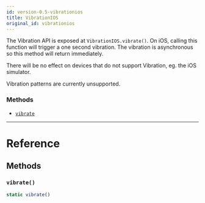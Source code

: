 ```yaml
---
id: version-0.5-vibrationios
title: VibrationIOS
original_id: vibrationios
---
```


The Vibration API is exposed at `VibrationIOS.vibrate()`. On iOS, calling this function will trigger a one second vibration. The vibration is asynchronous so this method will return immediately.

There will be no effect on devices that do not support Vibration, eg. the iOS simulator.

Vibration patterns are currently unsupported.

### Methods

- [`vibrate`](vibrationios.md#vibrate)

---

# Reference

## Methods

### `vibrate()`

```javascript
static vibrate()
```
